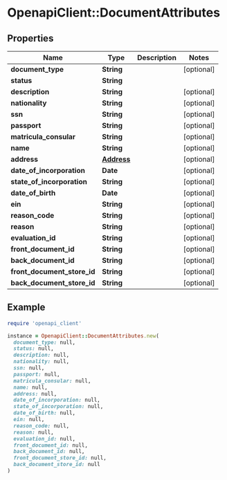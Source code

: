 # OpenapiClient::DocumentAttributes

## Properties

| Name | Type | Description | Notes |
| ---- | ---- | ----------- | ----- |
| **document_type** | **String** |  | [optional] |
| **status** | **String** |  |  |
| **description** | **String** |  | [optional] |
| **nationality** | **String** |  | [optional] |
| **ssn** | **String** |  | [optional] |
| **passport** | **String** |  | [optional] |
| **matricula_consular** | **String** |  | [optional] |
| **name** | **String** |  | [optional] |
| **address** | [**Address**](Address.md) |  | [optional] |
| **date_of_incorporation** | **Date** |  | [optional] |
| **state_of_incorporation** | **String** |  | [optional] |
| **date_of_birth** | **Date** |  | [optional] |
| **ein** | **String** |  | [optional] |
| **reason_code** | **String** |  | [optional] |
| **reason** | **String** |  | [optional] |
| **evaluation_id** | **String** |  | [optional] |
| **front_document_id** | **String** |  | [optional] |
| **back_document_id** | **String** |  | [optional] |
| **front_document_store_id** | **String** |  | [optional] |
| **back_document_store_id** | **String** |  | [optional] |

## Example

```ruby
require 'openapi_client'

instance = OpenapiClient::DocumentAttributes.new(
  document_type: null,
  status: null,
  description: null,
  nationality: null,
  ssn: null,
  passport: null,
  matricula_consular: null,
  name: null,
  address: null,
  date_of_incorporation: null,
  state_of_incorporation: null,
  date_of_birth: null,
  ein: null,
  reason_code: null,
  reason: null,
  evaluation_id: null,
  front_document_id: null,
  back_document_id: null,
  front_document_store_id: null,
  back_document_store_id: null
)
```

